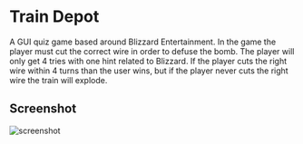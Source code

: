 # Train Depot

A GUI quiz game based around Blizzard Entertainment. In the game the player must cut the correct wire in order to defuse the bomb. The player will only get 4 tries with one hint related to Blizzard. If the player cuts the right wire within 4 turns than the user wins, but if the player never cuts the right wire the train will explode.   

## Screenshot

![screenshot](https://gdurl.com/DzO8)

